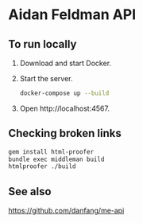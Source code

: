 # Aidan Feldman API

## To run locally

1. Download and start Docker.
1. Start the server.

   ```bash
   docker-compose up --build
   ```

1. Open http://localhost:4567.

## Checking broken links

```sh
gem install html-proofer
bundle exec middleman build
htmlproofer ./build
```

## See also

https://github.com/danfang/me-api
